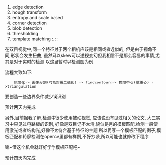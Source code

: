 1. edge detection
2. hough transform
3. entropy and scale based
4. corner detection
5. blob detection
6. thresholding
7. template matching
:. ::


在双目视觉中,同一个特征对于两个相机应该是相同或者近似的, 但是由于视角不同,形状会发生扭曲,
虽然可以skew可以透视变幻但我相信不是那么容易的事情,尤其是对于实时的检测.以这里暂时以检测圆为例.

流程大致如下:

        灰度化-> 图像分割(可能需要二值化) -> findcontours-> 提取中心(或重心) ->triangulation
        
要创造一些边界条件减少误识别
        
预计两天内完成


另外,目前据我了解,检测中很少使用被动视觉, 应该说没有见过相关的论文, 大三实习中只见过电路板的识别,
好像是双目记不太清,貌似是用的模板匹配.检测一般使用激光或者结构光,好像不太符合基于特征的主题
所以再写一个模板匹配的例子,模板匹配和轮廓检测在opencv里都有样例,不好抄袭,所以可能也就修改下程序

嘛~借这个机会就好好学学模板匹配吧~

预计四天内完成
